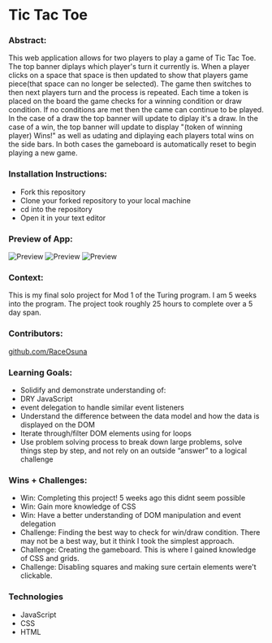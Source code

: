 # Tic Tac Toe 

### Abstract: 
This web application allows for two players to play a game of Tic Tac Toe. The top banner diplays which player's turn it currently is. When a player clicks on a space that space is then updated to show that players game piece(that space can no longer be selected). The game then switches to then next players turn and the process is repeated. Each time a token is placed on the board the game checks for a winning condition or draw condition. If no conditions are met then the came can continue to be played. In the case of a draw the top banner will update to diplay it's a draw. In the case of a win, the top banner will update to display "(token of winning player) Wins!" as well as udating and diplaying each players total wins on the side bars. In both cases the gameboard is automatically reset to begin playing a new game.

### Installation Instructions: 
- Fork this repository
- Clone your forked repository to your local machine
- cd into the repository
- Open it in your text editor

### Preview of App: 
![Preview](https://media.giphy.com/media/oshh2BeKRIJGg1FFP3/giphy.gif)
![Preview](https://media.giphy.com/media/v1.Y2lkPTc5MGI3NjExYWE1YWIwNTRlZWZlODllNzY5NjcxM2U5NmE2ZGRkMDVkOTJlYjAwNyZjdD1n/1FrAkS6hVspshPF1jG/giphy.gif)
![Preview](https://media.giphy.com/media/v1.Y2lkPTc5MGI3NjExN2Q3YTQyZjRmNzRkOTY2OWY4YzMwNGNiYzZkYTFiYjJkZGI0ODMwOSZjdD1n/pIrUk9cZrO73Ji4DDr/giphy.gif)

### Context: 
This is my final solo project for Mod 1 of the Turing program. I am 5 weeks into the program. The project took roughly 25 hours to complete over a 5 day span.

### Contributors: 
[github.com/RaceOsuna](/github.com/RaceOsuna)

### Learning Goals: 
- Solidify and demonstrate understanding of:
-  DRY JavaScript
-  event delegation to handle similar event listeners
- Understand the difference between the data model and how the data is displayed on  the DOM
- Iterate through/filter DOM elements using for loops
- Use problem solving process to break down large problems, solve things step by step, and not rely on an outside “answer” to a logical challenge

### Wins + Challenges:
- Win: Completing this project! 5 weeks ago this didnt seem possible
- Win: Gain more knowledge of CSS
- Win: Have a better understanding of DOM manipulation and event delegation
- Challenge: Finding the best way to check for win/draw condition. There may not be a best way, but it think I took the simplest approach.
- Challenge: Creating the gameboard. This is where I gained knowledge of CSS and grids.
- Challenge: Disabling squares and making sure certain elements were't clickable.

### Technologies
- JavaScript
- CSS
- HTML

